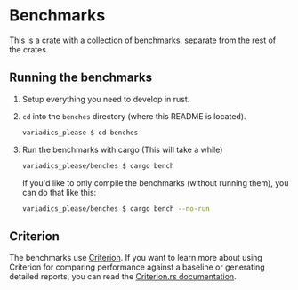 # Benchmarks

This is a crate with a collection of benchmarks, separate from the rest of the crates.

## Running the benchmarks

1. Setup everything you need to develop in rust.
2. `cd` into the `benches` directory (where this README is located).

    ```sh
    variadics_please $ cd benches
    ```

3. Run the benchmarks with cargo (This will take a while)

    ```sh
    variadics_please/benches $ cargo bench
    ```

    If you'd like to only compile the benchmarks (without running them), you can do that like this:

    ```sh
    variadics_please/benches $ cargo bench --no-run
    ```

## Criterion

The benchmarks use [Criterion](https://crates.io/crates/criterion). If you want to learn more about using Criterion for comparing performance against a baseline or generating detailed reports, you can read the [Criterion.rs documentation](https://bheisler.github.io/criterion.rs/book/criterion_rs.html).
